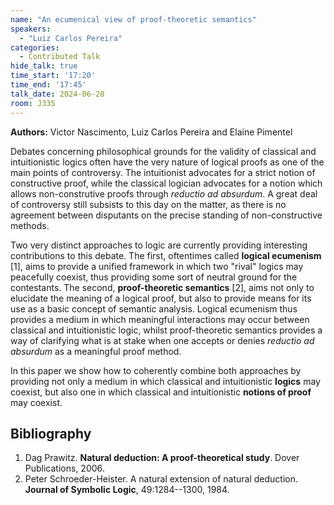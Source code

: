 ```yaml
---
name: "An ecumenical view of proof-theoretic semantics"
speakers:
  - "Luiz Carlos Pereira"
categories:
  - Contributed Talk
hide_talk: true
time_start: '17:20'
time_end: '17:45'
talk_date: 2024-06-28
room: J335
---
```


**Authors:** Victor Nascimento, Luiz Carlos Pereira and Elaine Pimentel












Debates concerning philosophical grounds for the validity of classical and intuitionistic logics often have the very nature of logical proofs as one of the main points of controversy. The intuitionist advocates for a strict notion of constructive proof, while the classical logician advocates for a notion which allows non-construtive proofs through _reductio ad absurdum_. A great deal of controversy still subsists to this day on the matter, as there is no agreement between disputants on the precise standing of non-constructive methods.

Two very distinct approaches to logic are currently providing interesting contributions to this debate. The first, oftentimes called **logical ecumenism** [1], aims to provide a unified framework in which two "rival" logics may peacefully coexist, thus providing some sort of neutral ground for the contestants. The second, **proof-theoretic semantics** [2], aims not only to elucidate the meaning of a logical proof, but also to provide means for its use as a basic concept of semantic analysis. Logical ecumenism thus provides a medium in which meaningful interactions may occur between classical and intuitionistic logic, whilst proof-theoretic semantics provides a way of clarifying what is at stake when one accepts or denies _reductio ad absurdum_ as a meaningful proof method.

In this paper we show how to coherently combine both approaches by providing not only a medium in which classical and intuitionistic **logics** may coexist, but also one in which classical and intuitionistic **notions of proof** may coexist. 

## Bibliography

1. Dag Prawitz. **Natural deduction: A proof-theoretical study**. Dover Publications, 2006.
2. Peter Schroeder-Heister. A natural extension of natural deduction. **Journal of Symbolic Logic**, 49:1284--1300, 1984.









